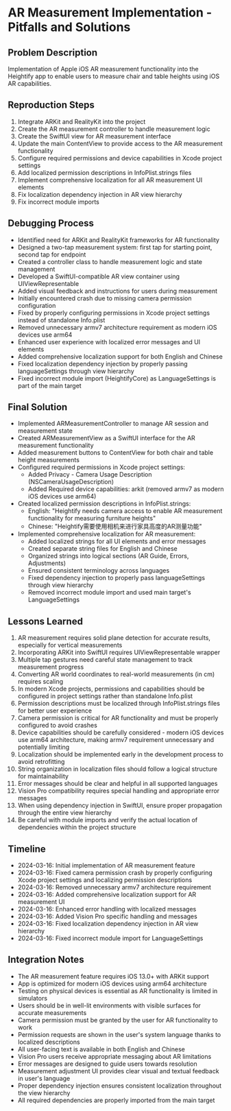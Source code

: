 # AR Measurement Implementation - Pitfalls and Solutions

## Problem Description
Implementation of Apple iOS AR measurement functionality into the Heightify app to enable users to measure chair and table heights using iOS AR capabilities.

## Reproduction Steps
1. Integrate ARKit and RealityKit into the project
2. Create the AR measurement controller to handle measurement logic
3. Create the SwiftUI view for AR measurement interface
4. Update the main ContentView to provide access to the AR measurement functionality
5. Configure required permissions and device capabilities in Xcode project settings
6. Add localized permission descriptions in InfoPlist.strings files
7. Implement comprehensive localization for all AR measurement UI elements
8. Fix localization dependency injection in AR view hierarchy
9. Fix incorrect module imports

## Debugging Process
- Identified need for ARKit and RealityKit frameworks for AR functionality
- Designed a two-tap measurement system: first tap for starting point, second tap for endpoint
- Created a controller class to handle measurement logic and state management
- Developed a SwiftUI-compatible AR view container using UIViewRepresentable
- Added visual feedback and instructions for users during measurement
- Initially encountered crash due to missing camera permission configuration
- Fixed by properly configuring permissions in Xcode project settings instead of standalone Info.plist
- Removed unnecessary armv7 architecture requirement as modern iOS devices use arm64
- Enhanced user experience with localized error messages and UI elements
- Added comprehensive localization support for both English and Chinese
- Fixed localization dependency injection by properly passing languageSettings through view hierarchy
- Fixed incorrect module import (HeightifyCore) as LanguageSettings is part of the main target

## Final Solution
- Implemented ARMeasurementController to manage AR session and measurement state
- Created ARMeasurementView as a SwiftUI interface for the AR measurement functionality
- Added measurement buttons to ContentView for both chair and table height measurements
- Configured required permissions in Xcode project settings:
  - Added Privacy - Camera Usage Description (NSCameraUsageDescription)
  - Added Required device capabilities: arkit (removed armv7 as modern iOS devices use arm64)
- Created localized permission descriptions in InfoPlist.strings:
  - English: "Heightify needs camera access to enable AR measurement functionality for measuring furniture heights"
  - Chinese: "Heightify需要使用相机来进行家具高度的AR测量功能"
- Implemented comprehensive localization for AR measurement:
  - Added localized strings for all UI elements and error messages
  - Created separate string files for English and Chinese
  - Organized strings into logical sections (AR Guide, Errors, Adjustments)
  - Ensured consistent terminology across languages
  - Fixed dependency injection to properly pass languageSettings through view hierarchy
  - Removed incorrect module import and used main target's LanguageSettings

## Lessons Learned
1. AR measurement requires solid plane detection for accurate results, especially for vertical measurements
2. Incorporating ARKit into SwiftUI requires UIViewRepresentable wrapper
3. Multiple tap gestures need careful state management to track measurement progress
4. Converting AR world coordinates to real-world measurements (in cm) requires scaling
5. In modern Xcode projects, permissions and capabilities should be configured in project settings rather than standalone Info.plist
6. Permission descriptions must be localized through InfoPlist.strings files for better user experience
7. Camera permission is critical for AR functionality and must be properly configured to avoid crashes
8. Device capabilities should be carefully considered - modern iOS devices use arm64 architecture, making armv7 requirement unnecessary and potentially limiting
9. Localization should be implemented early in the development process to avoid retrofitting
10. String organization in localization files should follow a logical structure for maintainability
11. Error messages should be clear and helpful in all supported languages
12. Vision Pro compatibility requires special handling and appropriate error messages
13. When using dependency injection in SwiftUI, ensure proper propagation through the entire view hierarchy
14. Be careful with module imports and verify the actual location of dependencies within the project structure

## Timeline
- 2024-03-16: Initial implementation of AR measurement feature
- 2024-03-16: Fixed camera permission crash by properly configuring Xcode project settings and localizing permission descriptions
- 2024-03-16: Removed unnecessary armv7 architecture requirement
- 2024-03-16: Added comprehensive localization support for AR measurement UI
- 2024-03-16: Enhanced error handling with localized messages
- 2024-03-16: Added Vision Pro specific handling and messages
- 2024-03-16: Fixed localization dependency injection in AR view hierarchy
- 2024-03-16: Fixed incorrect module import for LanguageSettings

## Integration Notes
- The AR measurement feature requires iOS 13.0+ with ARKit support
- App is optimized for modern iOS devices using arm64 architecture
- Testing on physical devices is essential as AR functionality is limited in simulators
- Users should be in well-lit environments with visible surfaces for accurate measurements
- Camera permission must be granted by the user for AR functionality to work
- Permission requests are shown in the user's system language thanks to localized descriptions
- All user-facing text is available in both English and Chinese
- Vision Pro users receive appropriate messaging about AR limitations
- Error messages are designed to guide users towards resolution
- Measurement adjustment UI provides clear visual and textual feedback in user's language
- Proper dependency injection ensures consistent localization throughout the view hierarchy
- All required dependencies are properly imported from the main target 